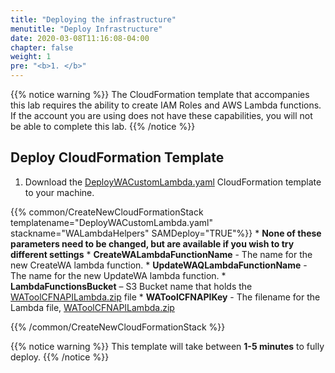 ```yaml
---
title: "Deploying the infrastructure"
menutitle: "Deploy Infrastructure"
date: 2020-03-08T11:16:08-04:00
chapter: false
weight: 1
pre: "<b>1. </b>"
---
```


{{% notice warning %}}
The CloudFormation template that accompanies this lab requires the ability to create IAM Roles and AWS Lambda functions.  If the account you are using does not have these capabilities, you will not be able to complete this lab.
{{% /notice %}}


## Deploy CloudFormation Template

1. Download the [DeployWACustomLambda.yaml](/watool/300_Using_WAT_With_Cloudformation_And_Custom_Lambda/Code/CFN/DeployWACustomLambda.yaml) CloudFormation template to your machine.


{{% common/CreateNewCloudFormationStack templatename="DeployWACustomLambda.yaml" stackname="WALambdaHelpers" SAMDeploy="TRUE"%}}
    * **None of these parameters need to be changed, but are available if you wish to try different settings**
    * **CreateWALambdaFunctionName** - The name for the new CreateWA lambda function.
    * **UpdateWAQLambdaFunctionName** - The name for the new UpdateWA lambda function.
    * **LambdaFunctionsBucket** – S3 Bucket name that holds the [WAToolCFNAPILambda.zip](/watool/300_Using_WAT_With_Cloudformation_And_Custom_Lambda/Code/WAToolCFNAPILambda.zip) file
    * **WAToolCFNAPIKey** - The filename for the Lambda file, [WAToolCFNAPILambda.zip](/watool/300_Using_WAT_With_Cloudformation_And_Custom_Lambda/Code/WAToolCFNAPILambda.zip)

{{% /common/CreateNewCloudFormationStack %}}

{{% notice warning %}}
This template will take between **1-5 minutes** to fully deploy.
{{% /notice %}}
